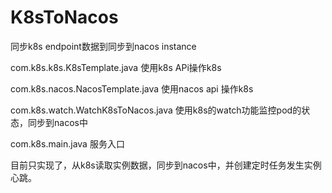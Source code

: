 # K8sToNacos


同步k8s endpoint数据到同步到nacos instance

com.k8s.k8s.K8sTemplate.java
使用k8s APi操作k8s

com.k8s.nacos.NacosTemplate.java
使用nacos api 操作k8s

com.k8s.watch.WatchK8sToNacos.java
使用k8s的watch功能监控pod的状态，同步到nacos中



com.k8s.main.java
服务入口

目前只实现了，从k8s读取实例数据，同步到nacos中，并创建定时任务发生实例心跳。
